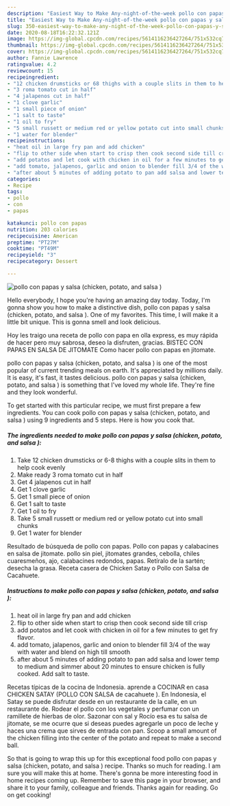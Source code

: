 ```yaml
---
description: "Easiest Way to Make Any-night-of-the-week pollo con papas y salsa (chicken, potato, and salsa )"
title: "Easiest Way to Make Any-night-of-the-week pollo con papas y salsa (chicken, potato, and salsa )"
slug: 350-easiest-way-to-make-any-night-of-the-week-pollo-con-papas-y-salsa-chicken-potato-and-salsa
date: 2020-08-18T16:22:32.121Z
image: https://img-global.cpcdn.com/recipes/5614116236427264/751x532cq70/pollo-con-papas-y-salsa-chicken-potato-and-salsa-recipe-main-photo.jpg
thumbnail: https://img-global.cpcdn.com/recipes/5614116236427264/751x532cq70/pollo-con-papas-y-salsa-chicken-potato-and-salsa-recipe-main-photo.jpg
cover: https://img-global.cpcdn.com/recipes/5614116236427264/751x532cq70/pollo-con-papas-y-salsa-chicken-potato-and-salsa-recipe-main-photo.jpg
author: Fannie Lawrence
ratingvalue: 4.2
reviewcount: 15
recipeingredient:
- "12 chicken drumsticks or 68 thighs with a couple slits in them to help cook evenly"
- "3 roma tomato cut in half"
- "4 jalapenos cut in half"
- "1 clove garlic"
- "1 small piece of onion"
- "1 salt to taste"
- "1 oil to fry"
- "5 small russett or medium red or yellow potato cut into small chunks"
- "1 water for blender"
recipeinstructions:
- "heat oil in large fry pan and add chicken"
- "flip to other side when start to crisp then cook second side till crisp"
- "add potatos and let cook with chicken in oil for a few minutes to get fry flavor."
- "add tomato, jalapenos, garlic and onion to blender fill 3/4 of the way with water and blend on high till smooth"
- "after about 5 minutes of adding potato to pan add salsa and lower temp to medium and simmer about 20 minutes to ensure chicken is fully cooked. Add salt to taste."
categories:
- Recipe
tags:
- pollo
- con
- papas

katakunci: pollo con papas 
nutrition: 203 calories
recipecuisine: American
preptime: "PT27M"
cooktime: "PT49M"
recipeyield: "3"
recipecategory: Dessert

---
```



![pollo con papas y salsa (chicken, potato, and salsa )](https://img-global.cpcdn.com/recipes/5614116236427264/751x532cq70/pollo-con-papas-y-salsa-chicken-potato-and-salsa-recipe-main-photo.jpg)

Hello everybody, I hope you're having an amazing day today. Today, I'm gonna show you how to make a distinctive dish, pollo con papas y salsa (chicken, potato, and salsa ). One of my favorites. This time, I will make it a little bit unique. This is gonna smell and look delicious.

Hoy les traigo una receta de pollo con papa en olla express, es muy rápida de hacer pero muy sabrosa, deseo la disfruten, gracias. BISTEC CON PAPAS EN SALSA DE JITOMATE Como hacer pollo con papas en jitomate.

pollo con papas y salsa (chicken, potato, and salsa ) is one of the most popular of current trending meals on earth. It's appreciated by millions daily. It is easy, it's fast, it tastes delicious. pollo con papas y salsa (chicken, potato, and salsa ) is something that I've loved my whole life. They're fine and they look wonderful.


To get started with this particular recipe, we must first prepare a few ingredients. You can cook pollo con papas y salsa (chicken, potato, and salsa ) using 9 ingredients and 5 steps. Here is how you cook that.

<!--inarticleads1-->

##### The ingredients needed to make pollo con papas y salsa (chicken, potato, and salsa ):

1. Take 12 chicken drumsticks or 6-8 thighs with a couple slits in them to help cook evenly
1. Make ready 3 roma tomato cut in half
1. Get 4 jalapenos cut in half
1. Get 1 clove garlic
1. Get 1 small piece of onion
1. Get 1 salt to taste
1. Get 1 oil to fry
1. Take 5 small russett or medium red or yellow potato cut into small chunks
1. Get 1 water for blender


Resultado de búsqueda de pollo con papas. Pollo con papas y calabacines en salsa de jitomate. pollo sin piel, jitomates grandes, cebolla, chiles cuaresmeños, ajo, calabacines redondos, papas. Retíralo de la sartén; desecha la grasa. Receta casera de Chicken Satay o Pollo con Salsa de Cacahuete. 

<!--inarticleads2-->

##### Instructions to make pollo con papas y salsa (chicken, potato, and salsa ):

1. heat oil in large fry pan and add chicken
1. flip to other side when start to crisp then cook second side till crisp
1. add potatos and let cook with chicken in oil for a few minutes to get fry flavor.
1. add tomato, jalapenos, garlic and onion to blender fill 3/4 of the way with water and blend on high till smooth
1. after about 5 minutes of adding potato to pan add salsa and lower temp to medium and simmer about 20 minutes to ensure chicken is fully cooked. Add salt to taste.


Recetas típicas de la cocina de Indonesia. aprende a COCINAR en casa CHICKEN SATAY (POLLO CON SALSA de cacahuete ). En Indonesia, el Satay se puede disfrutar desde en un restaurante de la calle, en un restaurante de. Rodear el pollo con los vegetales y perfumar con un ramillete de hierbas de olor. Sazonar con sal y Rocío esa es tu salsa de jitomate, se me ocurre que si deseas puedes agregarle un poco de leche y haces una crema que sirves de entrada con pan. Scoop a small amount of the chicken filling into the center of the potato and repeat to make a second ball. 

So that is going to wrap this up for this exceptional food pollo con papas y salsa (chicken, potato, and salsa ) recipe. Thanks so much for reading. I am sure you will make this at home. There's gonna be more interesting food in home recipes coming up. Remember to save this page in your browser, and share it to your family, colleague and friends. Thanks again for reading. Go on get cooking!
